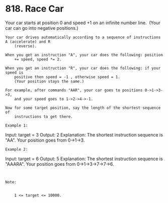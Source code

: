 # 818. Race Car

Your car starts at position 0 and speed +1 on an infinite number line.  (Your car can go
        into negative positions.)

    Your car drives automatically according to a sequence of instructions A (accelerate) and R
        (reverse).

    When you get an instruction "A", your car does the following: position
        += speed, speed *= 2.

    When you get an instruction "R", your car does the following: if your speed is
        positive then speed = -1 , otherwise speed = 1. 
        (Your position stays the same.)

    For example, after commands "AAR", your car goes to positions 0->1->3->3,
        and your speed goes to 1->2->4->-1.

    Now for some target position, say the length of the shortest sequence of
        instructions to get there.

    Example 1:
Input:
target = 3
Output: 2
Explanation:
The shortest instruction sequence is "AA".
Your position goes from 0->1->3.

    Example 2:
Input:
target = 6
Output: 5
Explanation:
The shortest instruction sequence is "AAARA".
Your position goes from 0->1->3->7->7->6.

     

    Note: 

    
        1 <= target <= 10000.